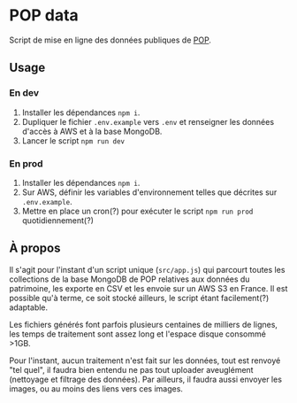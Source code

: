 # POP data
Script de mise en ligne des données publiques de [POP](https://beta.gouv.fr/startup/pop.html).

## Usage

### En dev

1. Installer les dépendances `npm i`.
2. Dupliquer le fichier `.env.example` vers `.env` et renseigner les données d'accès à AWS et à la base MongoDB.
3. Lancer le script `npm run dev`

### En prod

1. Installer les dépendances `npm i`.
2. Sur AWS, définir les variables d'environnement telles que décrites sur `.env.example`.
3. Mettre en place un cron(?) pour exécuter le script `npm run prod` quotidiennement(?)

## À propos

Il s'agit pour l'instant d'un script unique (`src/app.js`) qui parcourt toutes 
les collections de la base MongoDB de POP relatives aux données du patrimoine, 
les exporte en CSV et les envoie sur un AWS S3 en France. Il est possible qu'à 
terme, ce soit stocké ailleurs, le script étant facilement(?) adaptable.

Les fichiers générés font parfois plusieurs centaines de milliers de lignes, les temps
de traitement sont assez long et l'espace disque consommé >1GB.

Pour l'instant, aucun traitement n'est fait sur les données, tout est renvoyé "tel quel", 
il faudra bien entendu ne pas tout uploader aveuglément (nettoyage et filtrage des données). 
Par ailleurs, il faudra aussi envoyer les images, ou au moins des liens vers ces images.
